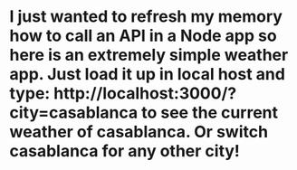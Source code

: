 # I just wanted to refresh my memory how to call an API in a Node app so here is an extremely simple weather app.  Just load it up in local host and type: http://localhost:3000/?city=casablanca to see the current weather of casablanca. Or switch casablanca for any other city!